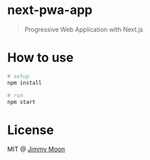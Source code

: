 # next-pwa-app

> Progressive Web Application with Next.js

# How to use

```sh
# setup
npm install

# run
npm start
```

# License

MIT @ [Jimmy Moon](https://ragingwind.me)
